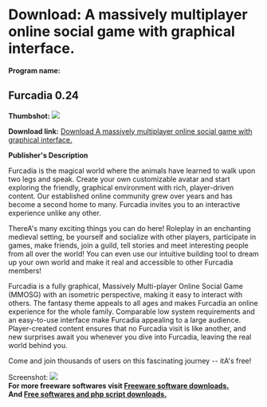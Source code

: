 # Download: A massively multiplayer online social game with graphical interface.

**Program name:**

## Furcadia 0.24

  
**Thumbshot:** ![](http://www.freewarefiles.com/screenshot/furcadia_md.gif)   
  
**Download link:** [Download A massively multiplayer online social game with graphical interface.](http://freesoftwares.boysofts.com/Furcadia_program_5201.html)  
  


**Publisher's Description**  
  


Furcadia is the magical world where the animals have learned to walk upon two legs and speak. Create your own customizable avatar and start exploring the friendly, graphical environment with rich, player-driven content. Our established online community grew over years and has become a second home to many. Furcadia invites you to an interactive experience unlike any other. 

ThereA's many exciting things you can do here! Roleplay in an enchanting medieval setting, be yourself and socialize with other players, participate in games, make friends, join a guild, tell stories and meet interesting people from all over the world! You can even use our intuitive building tool to dream up your own world and make it real and accessible to other Furcadia members! 

Furcadia is a fully graphical, Massively Multi-player Online Social Game (MMOSG) with an isometric perspective, making it easy to interact with others. The fantasy theme appeals to all ages and makes Furcadia an online experience for the whole family. Comparable low system requirements and an easy-to-use interface make Furcadia appealing to a large audience. Player-created content ensures that no Furcadia visit is like another, and new surprises await you whenever you dive into Furcadia, leaving the real world behind you.

Come and join thousands of users on this fascinating journey -- itA's free! 

  
  
Screenshot: ![](http://www.freewarefiles.com/screenshot/furcadia.gif)   
**For more freeware softwares visit [Freeware software downloads.](http://freesoftwares.boysofts.com/)**   
**And [Free softwares and php script downloads.](http://www.boysofts.com/)**
